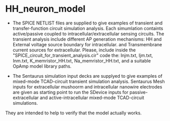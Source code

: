 # HH_neuron_model
- The SPICE NETLIST files are supplied to give examples
of transient and transfer-function circuit simulation analysis. 
Each simumlation containts active/passive coupled to intracellular/extracellular 
sensing circuits. The transient analysis include different AP generation
mechanisms: HH and External voltage source boundary for intracellular.
and Transmembrane current sources for extracellular. Please, include
inside the "SPICE_circuit_for_transient_analysis.cir" code the:
Injm.txt, Ijm.txt, Inm.txt, K_memristor_HH.txt, Na_memristor_HH.txt,
and a suitable OpAmp model library paths.


- The Sentaurus simulation input decks are supplyed to give examples
of mixed-mode TCAD-circuit transient simulation analysis.
Sentaurus Mesh inputs for extracellular mushoorm and intracellular 
nanowire electrodes are given as starting point to run the SDevice 
inputs for passive-extracellular and active-intracellular 
mixed-mode TCAD-circuit simulations.
 
They are intended to help to verify that the model actually works.
